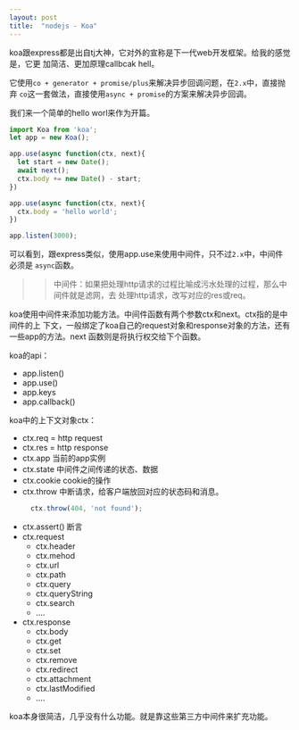 ```yaml
---
layout: post
title:  "nodejs - Koa"
---
```


koa跟express都是出自tj大神，它对外的宣称是下一代web开发框架。给我的感觉是，它更
加简洁、更加原理callbcak hell。

它使用``co + generator + promise/plus``来解决异步回调问题，在``2.x``中，直接抛弃
``co``这一套做法，直接使用``async + promise``的方案来解决异步回调。

我们来一个简单的hello worl来作为开篇。

```javascript
import Koa from 'koa';
let app = new Koa();

app.use(async function(ctx, next){
  let start = new Date();
  await next();
  ctx.body += new Date() - start;
})

app.use(async function(ctx, next){
  ctx.body = 'hello world';
})

app.listen(3000);

```

可以看到，跟express类似，使用app.use来使用中间件，只不过``2.x``中，中间件必须是
``async``函数。

>> 中间件：如果把处理http请求的过程比喻成污水处理的过程，那么中间件就是滤网，去
>> 处理http请求，改写对应的res或req。

koa使用中间件来添加功能方法。中间件函数有两个参数ctx和next。ctx指的是中间件的上
下文，一般绑定了koa自己的request对象和response对象的方法，还有一些app的方法。next
函数则是将执行权交给下个函数。

koa的api：

- app.listen()
- app.use()
- app.keys
- app.callback()

koa中的上下文对象ctx：

- ctx.req = http request
- ctx.res = http response
- ctx.app 当前的app实例
- ctx.state 中间件之间传递的状态、数据
- ctx.cookie cookie的操作
- ctx.throw 中断请求，给客户端放回对应的状态码和消息。
  ```js
    ctx.throw(404, 'not found');
  ```
- ctx.assert() 断言
- ctx.request
  - ctx.header
  - ctx.mehod
  - ctx.url
  - ctx.path
  - ctx.query
  - ctx.queryString
  - ctx.search
  - ....
- ctx.response
  - ctx.body
  - ctx.get
  - ctx.set
  - ctx.remove
  - ctx.redirect
  - ctx.attachment
  - ctx.lastModified
  - ....

koa本身很简洁，几乎没有什么功能。就是靠这些第三方中间件来扩充功能。

